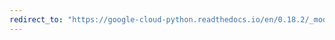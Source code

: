 ```yaml
---
redirect_to: "https://google-cloud-python.readthedocs.io/en/0.18.2/_modules/gcloud/storage/batch.html"
---
```

